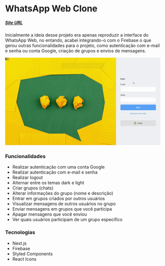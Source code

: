 # WhatsApp Web Clone 

##### [Site URL](https://whatsapp-web-clone-alpha.vercel.app/) 

Inicialmente a ideia desse projeto era apenas reproduzir a interface do WhatsApp Web, no entando, acabei integrando-o com o Firebase o que gerou outras funcionalidades para o projeto, como autenticação com e-mail e senha ou conta Google, criação de grupos e envios de mensagens. 

![](./design/preview.gif) 

### Funcionalidades 
- Realizar autenticação com uma conta Google 
- Realizar autenticação com e-mail e senha 
- Realizar logout 
- Alternar entre os temas dark e light 
- Criar grupos (chats) 
- Alterar informações do grupo (nome e descrição) 
- Entrar em grupos criados por outros usuários 
- Visualizar mensagens de outros usuários no grupo
- Enviar mensagens em grupos que você participa 
- Apagar mensagens que você enviou 
- Ver quais usuários participam de um grupo especifíco 

### Tecnologias 
- Next.js 
- Firebase 
- Styled Components 
- React Icons

